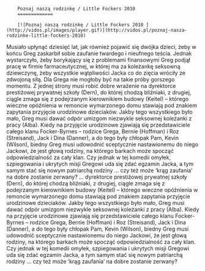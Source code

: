 
        Poznaj naszą rodzinkę / Little Fockers 2010 
        =============
        
        [![Poznaj naszą rodzinkę / Little Fockers 2010 ](http://vidos.pl/images/player.gif)](http://vidos.pl/poznaj-nasza-rodzinke-little-fockers-2010)
        
        
 Musiało upłynąć dziesięć lat, jak również pojawić się dwójka dzieci, żeby w końcu Greg zaskarbił sobie zaufanie twardego i nieufnego teścia. Jednak wystarczyło, żeby borykający się z problemami finansowymi Greg podjął pracę w firmie farmaceutycznej, w której ma za koleżankę seksowną dziewczynę, żeby wszystkie wątpliwości Jacka co do zięcia wróciły ze zdwojoną siłą. Dla Grega nie mogłoby być na takie próby gorszego momentu. Z jednej strony musi robić dobre wrażenie na dyrektorce prestiżowej prywatnej szkoły (Dern), do której chodzą bliźniaki, z drugiej, ciągle zmaga się z podejrzanym kierownikiem budowy (Keitel) – którego wieczne opóźnienia w remoncie wymarzonego domu stawiają pod znakiem zapytania przyjęcie urodzinowe dzieciaków. Jakby tego wszystkiego było mało, Greg musi dawać odpór umizgom niezwykle seksownej koleżanki z pracy (Alba). Kiedy na przyjęcie urodzinowe zjawiają się przedstawiciele całego klanu Focker-Byrnes – rodzice Grega, Bernie (Hoffman) i Roz (Streisand), Jack i Dina (Danner), a do tego były chłopak Pam, Kevin (Wilson), biedny Greg musi udowodnić sceptycznie nastawionemu do niego Jackowi, że jest głową rodziny, na którego barkach może spocząć odpowiedzialność za cały klan. Czy jednak w tej komedii omyłek, szpiegowania i ukrytych misji Gregowi uda się zdać egzamin Jacka, a tym samym stać się nowym patriarchą rodziny … czy też może ‘krąg zaufania’ na dobre zostanie zerwany?  ... dyrektorce prestiżowej prywatnej szkoły (Dern), do której chodzą bliźniaki, z drugiej, ciągle zmaga się z podejrzanym kierownikiem budowy (Keitel) – którego wieczne opóźnienia w remoncie wymarzonego domu stawiają pod znakiem zapytania przyjęcie urodzinowe dzieciaków. Jakby tego wszystkiego było mało, Greg musi dawać odpór umizgom niezwykle seksownej koleżanki z pracy (Alba). Kiedy na przyjęcie urodzinowe zjawiają się przedstawiciele całego klanu Focker-Byrnes – rodzice Grega, Bernie (Hoffman) i Roz (Streisand), Jack i Dina (Danner), a do tego były chłopak Pam, Kevin (Wilson), biedny Greg musi udowodnić sceptycznie nastawionemu do niego Jackowi, że jest głową rodziny, na którego barkach może spocząć odpowiedzialność za cały klan. Czy jednak w tej komedii omyłek, szpiegowania i ukrytych misji Gregowi uda się zdać egzamin Jacka, a tym samym stać się nowym patriarchą rodziny … czy też może ‘krąg zaufania’ na dobre zostanie zerwany?
    